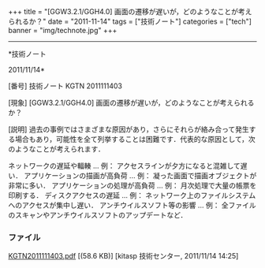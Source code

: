 ﻿+++
title = "[GGW3.2.1/GGH4.0] 画面の遷移が遅いが，どのようなことが考えられるか？"
date = "2011-11-14"
tags = ["技術ノート"]
categories = ["tech"]
banner = "img/technote.jpg"
+++

-----------------------------------------------------------------------------------------------------------------------------

*技術ノート

2011/11/14*


[番号]
技術ノート KGTN 2011111403

[現象]
[GGW3.2.1/GGH4.0] 画面の遷移が遅いが，どのようなことが考えられるか？

[説明]
過去の事例ではさまざまな原因があり，さらにそれらが絡み合って発生する場合もあり，可能性を全て列挙することは困難です．代表的な原因として，次のようなことが考えられます．

ネットワークの遅延や輻輳 ... 例：
アクセスラインが夕方になると混雑して遅い．
アプリケーションの描画が高負荷 ... 例：
凝った画面で描画オブジェクトが非常に多い．
アプリケーションの処理が高負荷 ... 例：
月次処理で大量の帳票を印刷する．
ディスクアクセスの遅延 ... 例：
ネットワーク上のファイルシステムへのアクセスが集中し遅い．
アンチウイルスソフト等の影響 ... 例：
全ファイルのスキャンやアンチウイルスソフトのアップデートなど．


### ファイル

 
 


[KGTN2011111403.pdf](http://techreport.kitasp.net/attachments/download/702/KGTN2011111403.pdf)
 [(58.6 KB)] [kitasp 技術センター, 2011/11/14
14:25]


 


 


